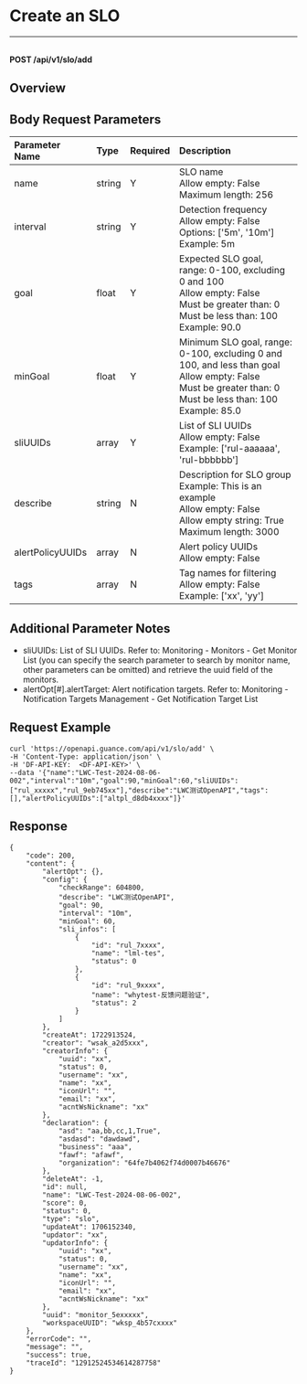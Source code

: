 # Create an SLO

---

<br />**POST /api/v1/slo/add**

## Overview




## Body Request Parameters

| Parameter Name | Type   | Required | Description                                                                 |
|:--------------|:-------|:---------|:-----------------------------------------------------------------------------|
| name          | string | Y        | SLO name<br>Allow empty: False <br>Maximum length: 256 <br>                  |
| interval      | string | Y        | Detection frequency<br>Allow empty: False <br>Options: ['5m', '10m'] <br>Example: 5m <br> |
| goal          | float  | Y        | Expected SLO goal, range: 0-100, excluding 0 and 100<br>Allow empty: False <br>Must be greater than: 0 <br>Must be less than: 100 <br>Example: 90.0 <br> |
| minGoal       | float  | Y        | Minimum SLO goal, range: 0-100, excluding 0 and 100, and less than goal<br>Allow empty: False <br>Must be greater than: 0 <br>Must be less than: 100 <br>Example: 85.0 <br> |
| sliUUIDs      | array  | Y        | List of SLI UUIDs<br>Allow empty: False <br>Example: ['rul-aaaaaa', 'rul-bbbbbb'] <br> |
| describe      | string | N        | Description for SLO group<br>Example: This is an example <br>Allow empty: False <br>Allow empty string: True <br>Maximum length: 3000 <br> |
| alertPolicyUUIDs | array | N        | Alert policy UUIDs<br>Allow empty: False <br> |
| tags          | array  | N        | Tag names for filtering<br>Allow empty: False <br>Example: ['xx', 'yy'] <br> |

## Additional Parameter Notes

- sliUUIDs: List of SLI UUIDs. Refer to: Monitoring - Monitors - Get Monitor List (you can specify the search parameter to search by monitor name, other parameters can be omitted) and retrieve the uuid field of the monitors.
- alertOpt[#].alertTarget: Alert notification targets. Refer to: Monitoring - Notification Targets Management - Get Notification Target List



## Request Example
```shell
curl 'https://openapi.guance.com/api/v1/slo/add' \
-H 'Content-Type: application/json' \
-H 'DF-API-KEY:  <DF-API-KEY>' \
--data '{"name":"LWC-Test-2024-08-06-002","interval":"10m","goal":90,"minGoal":60,"sliUUIDs":["rul_xxxxx","rul_9eb745xx"],"describe":"LWC测试OpenAPI","tags":[],"alertPolicyUUIDs":["altpl_d8db4xxxx"]}'
```




## Response
```shell
{
    "code": 200,
    "content": {
        "alertOpt": {},
        "config": {
            "checkRange": 604800,
            "describe": "LWC测试OpenAPI",
            "goal": 90,
            "interval": "10m",
            "minGoal": 60,
            "sli_infos": [
                {
                    "id": "rul_7xxxx",
                    "name": "lml-tes",
                    "status": 0
                },
                {
                    "id": "rul_9xxxx",
                    "name": "whytest-反馈问题验证",
                    "status": 2
                }
            ]
        },
        "createAt": 1722913524,
        "creator": "wsak_a2d5xxx",
        "creatorInfo": {
            "uuid": "xx",
            "status": 0,
            "username": "xx",
            "name": "xx",
            "iconUrl": "",
            "email": "xx",
            "acntWsNickname": "xx"
        },
        "declaration": {
            "asd": "aa,bb,cc,1,True",
            "asdasd": "dawdawd",
            "business": "aaa",
            "fawf": "afawf",
            "organization": "64fe7b4062f74d0007b46676"
        },
        "deleteAt": -1,
        "id": null,
        "name": "LWC-Test-2024-08-06-002",
        "score": 0,
        "status": 0,
        "type": "slo",
        "updateAt": 1706152340,
        "updator": "xx",
        "updatorInfo": {
            "uuid": "xx",
            "status": 0,
            "username": "xx",
            "name": "xx",
            "iconUrl": "",
            "email": "xx",
            "acntWsNickname": "xx"
        },
        "uuid": "monitor_5exxxxx",
        "workspaceUUID": "wksp_4b57cxxxx"
    },
    "errorCode": "",
    "message": "",
    "success": true,
    "traceId": "12912524534614287758"
} 
```